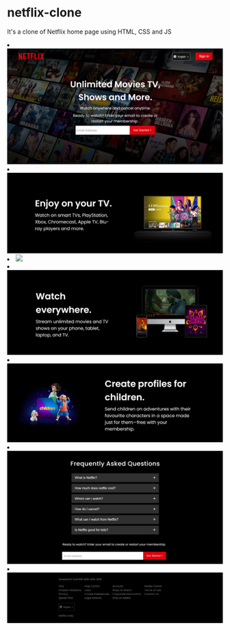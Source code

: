 # netflix-clone
It's a clone of Netflix home page using HTML, CSS and JS
<li><img src="https://github.com/johnathi/netflix-clone/blob/main/imgs/netflix1.png"</li>
<li><img src="https://github.com/johnathi/netflix-clone/blob/main/imgs/netflix2.png"</li>
<li><img src="https://github.com/johnathi/netflix-clone/blob/main/imgs/netflix3.png"</li>
<li><img src="https://github.com/johnathi/netflix-clone/blob/main/imgs/netflix4.png"</li>
<li><img src="https://github.com/johnathi/netflix-clone/blob/main/imgs/netflix5.png"</li>
<li><img src="https://github.com/johnathi/netflix-clone/blob/main/imgs/netflix6.png"</li>
<li><img src="https://github.com/johnathi/netflix-clone/blob/main/imgs/netflix7.png"</li>
